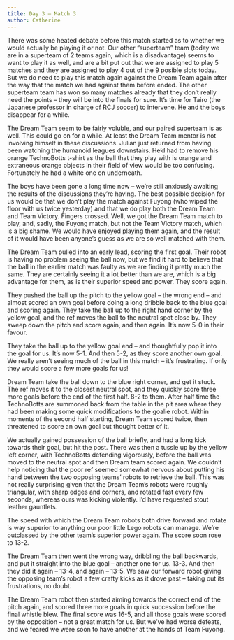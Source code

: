 ```yaml
---
title: Day 3 – Match 3
author: Catherine
---
```


There was some heated debate before this match started as to whether we would actually be playing it or not. Our other “superteam” team (today we are in a superteam of 2 teams again, which is a disadvantage) seems to want to play it as well, and are a bit put out that we are assigned to play 5 matches and they are assigned to play 4 out of the 9 posible slots today. But we do need to play this match again against the Dream Team again after the way that the match we had against them before ended. The other superteam team has won so many matches already that they don’t really need the points – they will be into the finals for sure. It’s time for Tairo (the Japanese professor in charge of RCJ soccer) to intervene. He and the boys disappear for a while.

The Dream Team seem to be fairly voluble, and our paired superteam is as well. This could go on for a while. At least the Dream Team mentor is not involving himself in these discussions.
Julian just returned from having been watching the humanoid leagues downstairs. He’d had to remove his orange TechnoBotts t-shirt as the ball that they play with is orange and extraneous orange objects in their field of view would be too confusing. Fortunately he had a white one on underneath.

The boys have been gone a long time now – we’re still anxiously awaiting the results of the discussions they’re having. The best possible decision for us would be that we don’t play the match against Fuyong (who wiped the floor with us twice yesterday) and that we do play both the Dream Team and Team Victory. Fingers crossed.
Well, we got the Dream Team match to play, and, sadly, the Fuyong match, but not the Team Victory match, which is a big shame. We would have enjoyed playing them again, and the result of it would have been anyone’s guess as we are so well matched with them.

The Dream Team pulled into an early lead, scoring the first goal. Their robot is having no problem seeing the ball now, but we find it hard to believe that the ball in the earlier match was faulty as we are finding it pretty much the same. They are certainly seeing it a lot better than we are, which is a big advantage for them, as is their superior speed and power. They score again.

They pushed the ball up the pitch to the yellow goal – the wrong end – and almost scored an own goal before doing a long dribble back to the blue goal and scoring again. They take the ball up to the right hand corner by the yellow goal, and the ref moves the ball to the neutral spot close by. They sweep down the pitch and score again, and then again. It’s now 5-0 in their favour.

They take the ball up to the yellow goal end – and thoughtfully pop it into the goal for us. It’s now 5-1. And then 5-2, as they score another own goal. We really aren’t seeing much of the ball in this match – it’s frustrating. If only they would score a few more goals for us!

Dream Team take the ball down to the blue right corner, and get it stuck. The ref moves it to the closest neutral spot, and they quickly score three more goals before the end of the first half. 8-2 to them.
After half time the TechnoBotts are summoned back from the table in the pit area where they had been making some quick modifications to the goalie robot. Within moments of the second half starting, Dream Team scored twice, then threatened to score an own goal but thought better of it.

We actually gained possession of the ball briefly, and had a long kick towards their goal, but hit the post. There was then a tussle up by the yellow left corner, with TechnoBotts defending vigorously, before the ball was moved to the neutral spot and then Dream team scored again. We couldn’t help noticing that the poor ref seemed somewhat nervous about putting his hand between the two opposing teams’ robots to retrieve the ball. This was not really surprising given that the Dream Team’s robots were roughly triangular, with sharp edges and corners, and rotated fast every few seconds, whereas ours was kicking violently. I’d have requested stout leather gauntlets.

The speed with which the Dream Team robots both drive forward and rotate is way superior to anything our poor little Lego robots can manage. We’re outclassed by the other team’s superior power again.
The score soon rose to 13-2.

The Dream Team then went the wrong way, dribbling the ball backwards, and put it straight into the blue goal – another one for us. 13-3. And then they did it again – 13-4, and again – 13-5. We saw our forward robot giving the opposing team’s robot a few crafty kicks as it drove past – taking out its frustrations, no doubt.

The Dream Team robot then started aiming towards the correct end of the pitch again, and scored three more goals in quick succession before the final whistle blew. The final score was 16-5, and all those goals were scored by the opposition – not a great match for us. But we’ve had worse defeats, and we feared we were soon to have another at the hands of Team Fuyong.